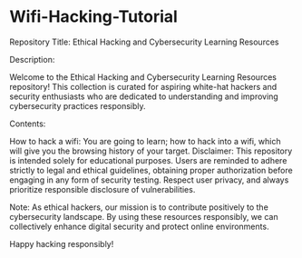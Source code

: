 # Wifi-Hacking-Tutorial
Repository Title: Ethical Hacking and Cybersecurity Learning Resources

Description:

Welcome to the Ethical Hacking and Cybersecurity Learning Resources repository! This collection is curated for aspiring white-hat hackers and security enthusiasts who are dedicated to understanding and improving cybersecurity practices responsibly.

Contents:

How to hack a wifi:
You are going to learn; how to hack into a wifi, which will give you the browsing history of your target.
Disclaimer: This repository is intended solely for educational purposes. Users are reminded to adhere strictly to legal and ethical guidelines, obtaining proper authorization before engaging in any form of security testing. Respect user privacy, and always prioritize responsible disclosure of vulnerabilities.

Note: As ethical hackers, our mission is to contribute positively to the cybersecurity landscape. By using these resources responsibly, we can collectively enhance digital security and protect online environments.

Happy hacking responsibly!
